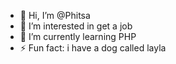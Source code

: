 - 👋 Hi, I’m @Phitsa
- 👀 I’m interested in get a job
- 🌱 I’m currently learning PHP
- ⚡ Fun fact: i have a dog called layla
